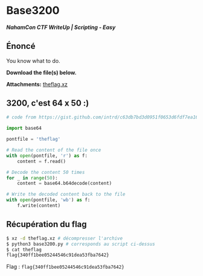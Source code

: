 # Base3200

***NahamCon CTF WriteUp | Scripting - Easy***

## Énoncé

You know what to do.  
  
**Download the file(s) below.**

**Attachments:** [theflag.xz](./theflag.xz)

## 3200, c'est 64 x 50 :)

```python
# code from https://gist.github.com/intrd/c63db7bd3d0951f0653d6fdf7ea169d6       
                                       
import base64

pontfile = 'theflag'

# Read the content of the file once
with open(pontfile, 'r') as f:
    content = f.read()

# Decode the content 50 times
for _ in range(50):
    content = base64.b64decode(content)

# Write the decoded content back to the file
with open(pontfile, 'wb') as f:
    f.write(content)
```

## Récupération du flag

```bash
$ xz -d theflag.xz # décompresser l'archive
$ python3 base3200.py # corresponds au script ci-dessus 
$ cat theflag
flag{340ff1bee05244546c91dea53fba7642}
```
 
Flag : `flag{340ff1bee05244546c91dea53fba7642}`


